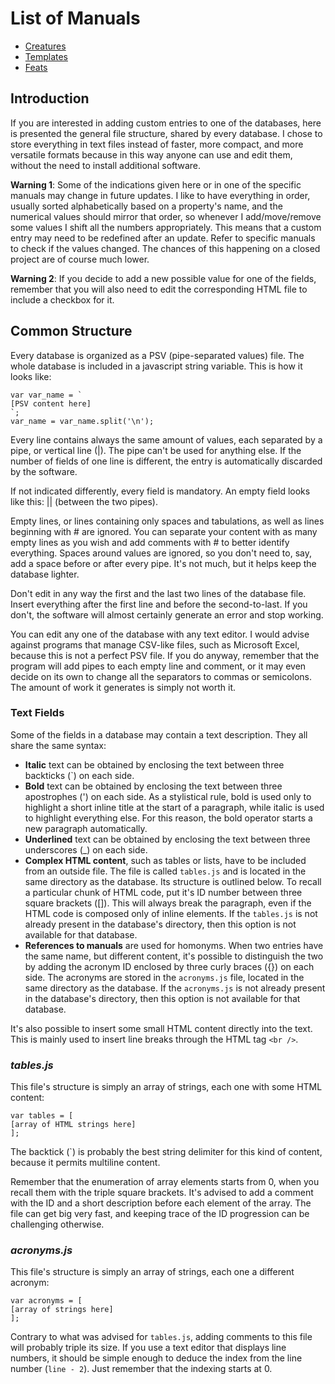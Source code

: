 # List of Manuals

* [Creatures](creatures.md)
* [Templates](templates.md)
* [Feats](feats.md)

## Introduction

If you are interested in adding custom entries to one of the databases, here is presented the general file structure, shared by every database. I chose to store everything in text files instead of faster, more compact, and more versatile formats because in this way anyone can use and edit them, without the need to install additional software.

__Warning 1__: Some of the indications given here or in one of the specific manuals may change in future updates. I like to have everything in order, usually sorted alphabetically based on a property's name, and the numerical values should mirror that order, so whenever I add/move/remove some values I shift all the numbers appropriately. This means that a custom entry may need to be redefined after an update. Refer to specific manuals to check if the values changed. The chances of this happening on a closed project are of course much lower.

__Warning 2__: If you decide to add a new possible value for one of the fields, remember that you will also need to edit the corresponding HTML file to include a checkbox for it.

## Common Structure

Every database is organized as a PSV (pipe-separated values) file. The whole database is included in a javascript string variable. This is how it looks like:

    var var_name = `
    [PSV content here]
    `;
    var_name = var_name.split('\n');

Every line contains always the same amount of values, each separated by a pipe, or vertical line (|). The pipe can't be used for anything else. If the number of fields of one line is different, the entry is automatically discarded by the software.

If not indicated differently, every field is mandatory. An empty field looks like this: || (between the two pipes).

Empty lines, or lines containing only spaces and tabulations, as well as lines beginning with # are ignored. You can separate your content with as many empty lines as you wish and add comments with # to better identify everything. Spaces around values are ignored, so you don't need to, say, add a space before or after every pipe. It's not much, but it helps keep the database lighter.

Don't edit in any way the first and the last two lines of the database file. Insert everything after the first line and before the second-to-last. If you don't, the software will almost certainly generate an error and stop working.

You can edit any one of the database with any text editor. I would advise against programs that manage CSV-like files, such as Microsoft Excel, because this is not a perfect PSV file. If you do anyway, remember that the program will add pipes to each empty line and comment, or it may even decide on its own to change all the separators to commas or semicolons. The amount of work it generates is simply not worth it.

### Text Fields

Some of the fields in a database may contain a text description. They all share the same syntax:
* __Italic__ text can be obtained by enclosing the text between three backticks (`) on each side.
* __Bold__ text can be obtained by enclosing the text between three apostrophes (') on each side. As a stylistical rule, bold is used only to highlight a short inline title at the start of a paragraph, while italic is used to highlight everything else. For this reason, the bold operator starts a new paragraph automatically.
* __Underlined__ text can be obtained by enclosing the text between three underscores (_) on each side.
* __Complex HTML content__, such as tables or lists, have to be included from an outside file. The file is called `tables.js` and is located in the same directory as the database. Its structure is outlined below. To recall a particular chunk of HTML code, put it's ID number between three square brackets ([]). This will always break the paragraph, even if the HTML code is composed only of inline elements. If the `tables.js` is not already present in the database's directory, then this option is not available for that database.
* __References to manuals__ are used for homonyms. When two entries have the same name, but different content, it's possible to distinguish the two by adding the acronym ID enclosed by three curly braces ({}) on each side. The acronyms are stored in the `acronyms.js` file, located in the same directory as the database. If the `acronyms.js` is not already present in the database's directory, then this option is not available for that database.

It's also possible to insert some small HTML content directly into the text. This is mainly used to insert line breaks through the HTML tag `<br />`.

### *tables.js*

This file's structure is simply an array of strings, each one with some HTML content:

    var tables = [
    [array of HTML strings here]
    ];

The backtick (`) is probably the best string delimiter for this kind of content, because it permits multiline content.

Remember that the enumeration of array elements starts from 0, when you recall them with the triple square brackets. It's advised to add a comment with the ID and a short description before each element of the array. The file can get big very fast, and keeping trace of the ID progression can be challenging otherwise.

### *acronyms.js*

This file's structure is simply an array of strings, each one a different acronym:

    var acronyms = [
    [array of strings here]
    ];

Contrary to what was advised for `tables.js`, adding comments to this file will probably triple its size. If you use a text editor that displays line numbers, it should be simple enough to deduce the index from the line number (`line - 2`). Just remember that the indexing starts at 0.

